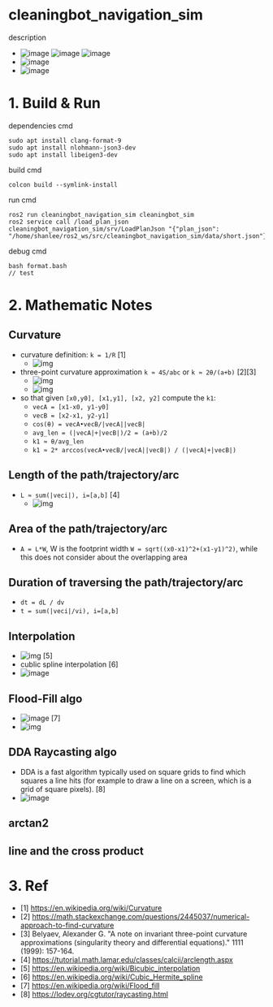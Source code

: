 # cleaningbot_navigation_sim
description  
- ![image](https://github.com/user-attachments/assets/ea4289c9-59be-4684-a4fd-927bbdf73001) ![image](https://github.com/user-attachments/assets/3832d0fe-a72e-4c77-8c4b-090e5c6e2c50)
 ![image](https://github.com/user-attachments/assets/dcc819bc-c36e-4117-b982-9b9a5258c2c0) 
- ![image](https://github.com/user-attachments/assets/ce2610ba-5b7e-4ad1-8b2e-55272750e759)
- ![image](https://github.com/user-attachments/assets/d7398d6e-c129-499a-9edd-3aa38d1ac07a)

# 1. Build & Run
dependencies cmd
```
sudo apt install clang-format-9
sudo apt install nlohmann-json3-dev
sudo apt install libeigen3-dev
```
build cmd  
```
colcon build --symlink-install 
```
run cmd  
```
ros2 run cleaningbot_navigation_sim cleaningbot_sim 
ros2 service call /load_plan_json cleaningbot_navigation_sim/srv/LoadPlanJson "{"plan_json": "/home/shanlee/ros2_ws/src/cleaningbot_navigation_sim/data/short.json"}"
```
debug cmd
```
bash format.bash
// test
```

# 2. Mathematic Notes
## Curvature
  - curvature definition: `k = 1/R` [1]
    - ![img](https://github.com/user-attachments/assets/26aaa8cc-257e-4ff6-a8b8-8c141269a21f)
  - three-point curvature approximation `k ≈ 4S/abc` or `k ≈ 2θ/(a+b)` [2][3]
    - ![img](https://github.com/user-attachments/assets/b76ed77a-2477-4ee0-b0e9-a3734f7a0c11)
    - ![img](https://github.com/user-attachments/assets/0680bda3-0907-434f-ba11-c107d2d3b506)
  - so that given `[x0,y0], [x1,y1], [x2, y2]` compute the `k1`:
    - `vecA = [x1-x0, y1-y0]`
    - `vecB = [x2-x1, y2-y1]`
    - `cos(θ) = vecA•vecB/|vecA||vecB|`
    - `avg_len = (|vecA|+|vecB|)/2 = (a+b)/2`
    - `k1 ≈ θ/avg_len`
    - `k1 ≈ 2* arccos(vecA•vecB/|vecA||vecB|) / (|vecA|+|vecB|) `
## Length of the path/trajectory/arc
  - `L ≈ sum(|veci|), i=[a,b]` [4]
    - ![img](https://github.com/user-attachments/assets/cfa7883c-0693-4996-9b1c-ec68789529ec)
## Area of the path/trajectory/arc
  - `A = L*W`, W is the footprint width `W = sqrt((x0-x1)^2+(x1-y1)^2)`, while this does not consider about the overlapping area
## Duration of traversing the path/trajectory/arc
  - `dt = dL / dv`
  - `t = sum(|veci|/vi), i=[a,b]`
## Interpolation
  - ![img](https://upload.wikimedia.org/wikipedia/commons/thumb/9/90/Comparison_of_1D_and_2D_interpolation.svg/375px-Comparison_of_1D_and_2D_interpolation.svg.png) [5]
  - cublic spline interpolation [6]
  - ![image](https://github.com/user-attachments/assets/92dc1118-157d-4641-ad05-e6f7bff5e9b5)
## Flood-Fill algo
  - ![image](https://github.com/user-attachments/assets/c84cce9a-05fe-44c6-83fc-1fb4a25c3fbb) [7]
  - ![img](https://upload.wikimedia.org/wikipedia/commons/7/7e/Recursive_Flood_Fill_4_%28aka%29.gif)
## DDA Raycasting algo
  - DDA is a fast algorithm typically used on square grids to find which squares a line hits (for example to draw a line on a screen, which is a grid of square pixels). [8]
  - ![image](https://github.com/user-attachments/assets/c4a7636c-8a9f-427d-a34a-70a50c41db60)
## arctan2
## line and the cross product

# 3. Ref
- [1] https://en.wikipedia.org/wiki/Curvature
- [2] https://math.stackexchange.com/questions/2445037/numerical-approach-to-find-curvature
- [3] Belyaev, Alexander G. "A note on invariant three-point curvature approximations (singularity theory and differential equations)." 1111 (1999): 157-164.
- [4] https://tutorial.math.lamar.edu/classes/calcii/arclength.aspx
- [5] https://en.wikipedia.org/wiki/Bicubic_interpolation
- [6] https://en.wikipedia.org/wiki/Cubic_Hermite_spline
- [7] https://en.wikipedia.org/wiki/Flood_fill
- [8] https://lodev.org/cgtutor/raycasting.html
